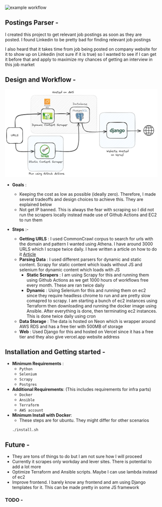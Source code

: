 ![example workflow](https://github.com/jetale/postings_parser/actions/workflows/main.yml/badge.svg)
## Postings Parser -
 I created this project to get relevant job postings as soon as they are posted. I found Linkedin to be pretty bad for finding relevant job postings

 I also heard that it takes time from job being posted on company website for it to show up on Linkedin (not sure if it is true) so I wanted to see if I can get it before that and apply to maximize my chances of getting an interview in this job market


## Design and Workflow -
 ![Design diagram](assets/diagram_updated.png)
 - **Goals** :
	- Keeping the cost as low as possible (ideally zero). Therefore, I made several tradeoffs and design choices to achieve this. They are explained below
	- Not get IP banned. This is always the fear with scraping so I did not run the scrapers locally instead made use of Github Actions and EC2 to run them

 - **Steps** :-
	- **Getting URLS** : I used CommonCrawl corpus to search for urls with the domain and pattern I wanted using Athena. I have around 3000 URLS which I scrape twice daily. I have written a article on how to do it [Article](https://medium.com/@vtbs55596/how-to-query-common-crawl-data-using-amazon-athena-416ad13e54f8)
	- **Parsing Data** : I used different parsers for dynamic and static content. Scrapy for static content which loads without JS and selenium for dynamic content which loads with JS
		- **Static Scrapers** : I am using Scrapy for this and running them using Github Actions as we get 1000 hours of workflows free every month. These are ran twice daily
		- **Dynamic** : Using Selenium for this and running them on ec2 since they require headless chrome to run and are pretty slow comapred to scrapy. I am starting a bunch of ec2 instances using Terraform then downloading and running the docker image using Ansible. After everything is done, then terminating ec2 instances. This is done twice daily using cron
	- **Data Storage** : The data is hosted on Neon which is wrapper around AWS RDS and has a free tier with 500MB of storage
	- **Web** : Used Django for this and hosted on Vercel since it has a free tier and they also give vercel.app website address


## Installation and Getting started -
 - **Minimum Requirements** :
	- `Python`
	- `Selenium`
	- `Scrapy`
	- `Postgres`
 - **Additional Requirements**: (This includes requirements for infra parts)
	- `Docker`
	- `Ansible`
	- `Terraform`
	- `AWS account`
 - **Minimum Install with Docker**:
	- These steps are for ubuntu. They might differ for other scenarios
 	```
	./install.sh

 	```


## Future -
 - They are tons of things to do but I am not sure how I will proceed
 - Currently it scrapes only workday and lever sites. There is potential to add a lot more
 - Optimize Terraform and Ansible scripts. Maybe I can use lambda instead of ec2
 - Improve frontend. I barely know any frontend and am using Django templates for it. This can be made pretty in some JS framework

### TODO -
